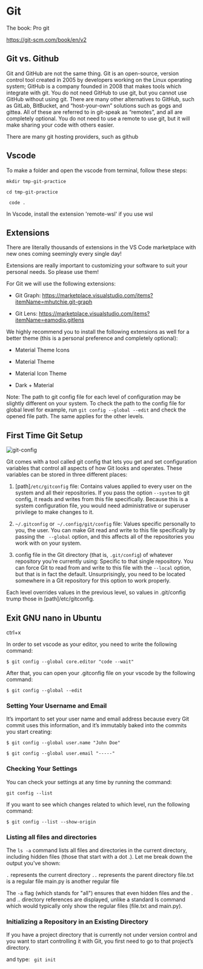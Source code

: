 # Git


The book: Pro git

https://git-scm.com/book/en/v2


## Git vs. Github

Git and GitHub are not the same thing. Git is an open-source, version control tool created in 2005 by developers working on the Linux operating system; GitHub is a company founded in 2008 that makes tools which integrate with git. You do not need GitHub to use git, but you cannot use GitHub without using git. There are many other alternatives to GitHub, such as GitLab, BitBucket, and “host-your-own” solutions such as gogs and gittea. All of these are referred to in git-speak as “remotes”, and all are completely optional. You do not need to use a remote to use git, but it will make sharing your code with others easier.

There are many git hosting providers, such as github

## Vscode
To make a folder and open the vscode from terminal, follow these steps:

```mkdir tmp-git-practice```

```cd tmp-git-practice```

``` code .```

In Vscode, install the extension 'remote-wsl' if you use wsl

## Extensions

There are literally thousands of extensions in the VS Code marketplace with new ones coming seemingly every single day!

Extensions are really important to customizing your software to suit your personal needs. So please use them!

For Git we will use the following extensions:

- Git Graph: https://marketplace.visualstudio.com/items?itemName=mhutchie.git-graph

- Git Lens: https://marketplace.visualstudio.com/items?itemName=eamodio.gitlens

We highly recommend you to install the following extensions as well for a better theme (this is a personal preference and completely optional):

- Material Theme Icons

- Material Theme

- Material Icon Theme

- Dark + Material


Note: The path to git config file for each level of configuration may be slightly different on your system. To check the path to the config file for global level for example, run ```git config --global --edit``` and check the opened file path. The same applies for the other levels.

## First Time Git Setup

![git-config](https://github.com/user-attachments/assets/a6d918b7-5304-4608-b9fc-e12c7842ef19)

Git comes with a tool called git config that lets you get and set configuration variables that control all aspects of how Git looks and operates. These variables can be stored in three different places:

1. [path]```/etc/gitconfig``` file: Contains values applied to every user on the system and all their repositories. If you pass the option ```--system``` to git config, it reads and writes from this file specifically. Because this is a system configuration file, you would need administrative or superuser privilege to make changes to it.

2. ```~/.gitconfig``` or``` ~/.config/git/config``` file: Values specific personally to you, the user. You can make Git read and write to this file specifically by passing the
``` --global``` option, and this affects all of the repositories you work with on your system.

3. config file in the Git directory (that is, ```.git/config```) of whatever repository you’re currently using: Specific to that single repository. You can force Git to read from and write to this file with the ```--local``` option, but that is in fact the default. Unsurprisingly, you need to be located somewhere in a Git repository for this option to work properly.

Each level overrides values in the previous level, so values in .git/config trump those in [path]/etc/gitconfig.

## Exit GNU nano in Ubuntu
ctrl+x

In order to set vscode as your editor, you need to write the following command:

```$ git config --global core.editor "code --wait"```

After that, you can open your .gitconfig file on your vscode by the following command:

```$ git config --global --edit```


### Setting Your Username and Email

It’s important to set your user name and email address because every Git commit uses this information, and it’s immutably baked into the commits you start creating:

```$ git config --global user.name "John Doe"```

```$ git config --global user.email "-----"```

### Checking Your Settings

You can check your settings at any time by running the command:

```git config --list```

If you want to see which changes related to which level, run the following command:

```$ git config --list --show-origin```

### Listing all files and directories

The ```ls -a``` command lists all files and directories in the current directory, including hidden files (those that start with a dot .). Let me break down the output you've shown:

```.``` represents the current directory
```..``` represents the parent directory
file.txt is a regular file
main.py is another regular file

The ```-a``` flag (which stands for "all") ensures that even hidden files and the . and .. directory references are displayed, unlike a standard ls command which would typically only show the regular files (file.txt and main.py).

### Initializing a Repository in an Existing Directory

If you have a project directory that is currently not under version control and you want to start controlling it with Git, you first need to go to that project’s directory.

and type:
``` git init```



